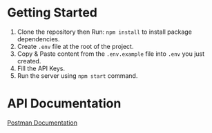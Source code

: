 # Getting Started

1. Clone the repository then Run: `npm install` to install package dependencies.
2. Create `.env` file at the root of the project.
3. Copy & Paste content from the `.env.example` file into `.env` you just created.
4. Fill the API Keys.
5. Run the server using `npm start` command.

# API Documentation

[Postman Documentation](https://documenter.getpostman.com/view/8382285/TzecBjmq)

